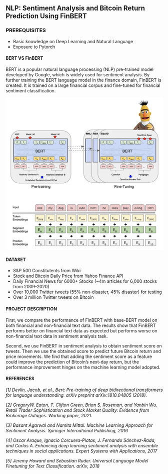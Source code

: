 ## NLP: Sentiment Analysis and Bitcoin Return Prediction Using FinBERT

### PREREQUISITES

- Basic knowledge on Deep Learning and Natural Language
- Exposure to Pytorch

#### BERT VS FinBERT

BERT is a popular natural language processing (NLP) pre-trained model developed by Google, which is widely used for sentiment analysis. By further training the BERT language model in the finance domain, FinBERT is created. It is trained on a large
financial corpus and fine-tuned for financial sentiment classification.

![FinBERT](./paper/Finbert.png)

#### DATASET

- S&P 500 Constitutents from Wiki
- Stock and Bitcoin Daily Price from Yahoo Finance API
- Daily Financial News for 6000+ Stocks (~4m articles for 6,000 stocks from 2009-2020)
- Over 10,000 Twitter tweets (55% non-disaster, 45% disaster) for testing
- Over 3 million Twitter tweets on Bitcoin

#### PROJECT DESCRIPTION
First, we compare the performance of FinBERT with base-BERT model on both financial and non-financial text data. 	The results show that FinBERT performs better on financial text data as expected but performs worse on non-financial text data in sentiment analysis task.

Second, we use FinBERT in sentiment analysis to obtain sentiment score on tweets. Then we
use the obtained score to predict future Bitcoin return and price movements. We find that adding the sentiment score as a feature could improve the prediction of Bitcoin’s next-day return, but the performance improvement hinges on the machine learning model adopted.

#### REFERENCES

_[1] Devlin, Jacob, et al., Bert: Pre-training of deep bidirectional
transformers for language understanding. arXiv preprint
arXiv:1810.04805 (2018)._

_[2] GregoryW. Eaton, T. Clifton Green, Brian S. Roseman, and
Yanbin Wu. Retail Trader Sophistication and Stock Market
Quality: Evidence from Brokerage Outages. Working paper,
2021._

_[3] Basant Agarwal and Namita Mittal. Machine Learning Approach
for Sentiment Analysis. Springer International Publishing,
2016_

_[4] Oscar Araque, Ignacio Corcuera-Platas, J. Fernando
Sánchez-Rada, and Carlos A. Enhancing deep learning sentiment
analysis with ensemble techniques in social applications.
Expert Systems with Applications, 2017_

_[5] Jeremy Howard and Sebastian Ruder. Universal Language
Model Finetuning for Text Classification. arXiv, 2018_



 